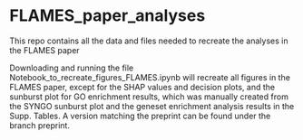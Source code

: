 # FLAMES_paper_analyses
This repo contains all the data and files needed to recreate the analyses in the FLAMES paper

Downloading and running the file Notebook_to_recreate_figures_FLAMES.ipynb will recreate all figures in the FLAMES paper, except for the SHAP values and decision plots, and the sunburst plot for GO enrichment results, which was manually created from the SYNGO sunburst plot and the geneset enrichment analysis results in the Supp. Tables.
A version matching the preprint can be found under the branch preprint.
